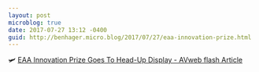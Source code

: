 ```yaml
---
layout: post
microblog: true
date: 2017-07-27 13:12 -0400
guid: http://benhager.micro.blog/2017/07/27/eaa-innovation-prize.html
---
```

🛩 [EAA Innovation Prize Goes To Head-Up Display - AVweb flash Article](https://www.avweb.com/avwebflash/news/EAA-Innovation-Prize-Goes-To-Head-Up-Display-229391-1.html)
